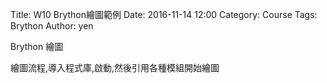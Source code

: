 Title: W10 Brython繪圖範例
Date: 2016-11-14 12:00
Category: Course
Tags: Brython
Author: yen

Brython 繪圖

繪圖流程,導入程式庫,啟動,然後引用各種模組開始繪圖

<!-- PELICAN_END_SUMMARY -->

<!-- 導入 Brython 標準程式庫 -->
<script type="text/javascript" 
    src="https://cdn.rawgit.com/brython-dev/brython/master/www/src/brython_dist.js">
</script>

<!-- 啟動 Brython -->
<script>
window.onload=function(){
brython(1);
}
</script>

<!-- 以下實際利用  Brython 畫一條直線 -->
<canvas id="japanflag1" width="600" height="250"></canvas>
<script type="text/python3">
from browser import document as doc
import math
# 準備繪圖畫布
canvas = doc["japanflag1"]
ctx = canvas.getContext("2d")
 
# 以下可以利用 ctx 物件進行畫圖
# 先畫一條直線
ctx.beginPath()
# 設定線的寬度為 1 個單位
ctx.lineWidth = 1
# 將畫筆移動到 (100, 100) 座標點
ctx.moveTo(100, 100)
# 然後畫直線到 (150, 200) 座標點
ctx.lineTo(150, 200)

ctx.moveTo(150, 100)
ctx.lineTo(100, 200)

ctx.moveTo(100, 100)
ctx.lineTo(100, 200)

ctx.moveTo(100, 200)
ctx.lineTo(150, 200)

ctx.moveTo(150, 100)
ctx.lineTo(150, 200)

ctx.moveTo(100, 100)
ctx.lineTo(150, 100)
# 設定顏色為藍色, 也可以使用 "rgb(0, 0, 255)" 字串設定顏色值
ctx.strokeStyle = "blue"
# 實際執行畫線
ctx.stroke()
ctx.closePath()
</script>
